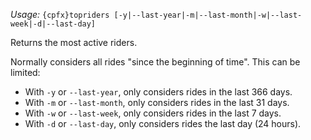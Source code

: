 *Usage:* `{cpfx}topriders [-y|--last-year|-m|--last-month|-w|--last-week|-d|--last-day]`

Returns the most active riders.

Normally considers all rides "since the beginning of time". This can be limited:
* With `-y` or `--last-year`, only considers rides in the last 366 days.
* With `-m` or `--last-month`, only considers rides in the last 31 days.
* With `-w` or `--last-week`, only considers rides in the last 7 days.
* With `-d` or `--last-day`, only considers rides the last day (24 hours).
